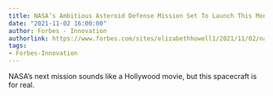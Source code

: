 ```yaml
---
title: NASA’s Ambitious Asteroid Defense Mission Set To Launch This Month
date: "2021-11-02 16:00:00"
author: Forbes - Innovation
authorlink: https://www.forbes.com/sites/elizabethhowell1/2021/11/02/nasas-ambitious-asteroid-defense-mission-set-to-launch-this-month/
tags:
- Forbes-Innovation
---
```

NASA’s next mission sounds like a Hollywood movie, but this spacecraft is for real.